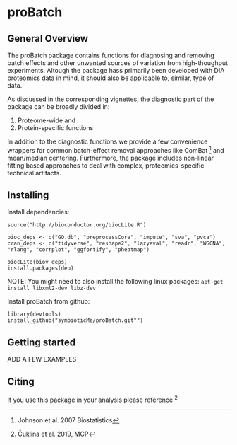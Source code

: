 # proBatch

## General Overview

The proBatch package contains functions for diagnosing and removing batch effects and other unwanted sources of variation from high-thoughput experiments. Altough the package hass primarily been developed with DIA proteomics data in mind, it should also be applicable to, similar, type of data.
    
As discussed in the corresponding vignettes, the diagnostic part of the package can be broadly divided in:

1. Proteome-wide and 
2. Protein-specific functions

In addition to the diagnostic functions we provide a few convenience wrappers for common batch-effect removal approaches like ComBat [^1] and mean/median centering. Furthermore, the package includes non-linear fitting based approaches to deal with complex, proteomics-specific technical artifacts.

## Installing

Install dependencies:

```
source("http://bioconductor.org/biocLite.R")

bioc_deps <- c("GO.db", "preprocessCore", "impute", "sva", "pvca")
cran_deps <- c("tidyverse", "reshape2", "lazyeval", "readr", "WGCNA", "rlang", "corrplot", "ggfortify", "pheatmap")

biocLite(biov_deps) 
install.packages(dep)
```

NOTE: You might need to also install the following linux packages:
`apt-get install libxml2-dev libz-dev`


Install proBatch from github:

```
library(devtools)
install_github("symbioticMe/proBatch.git"")
```


## Getting started

ADD A FEW EXAMPLES

## Citing

If you use this package in your analysis please reference [^2]
    
[^1]: Johnson et al. 2007 Biostatistics
[^2]: Čuklina et al. 2019, MCP